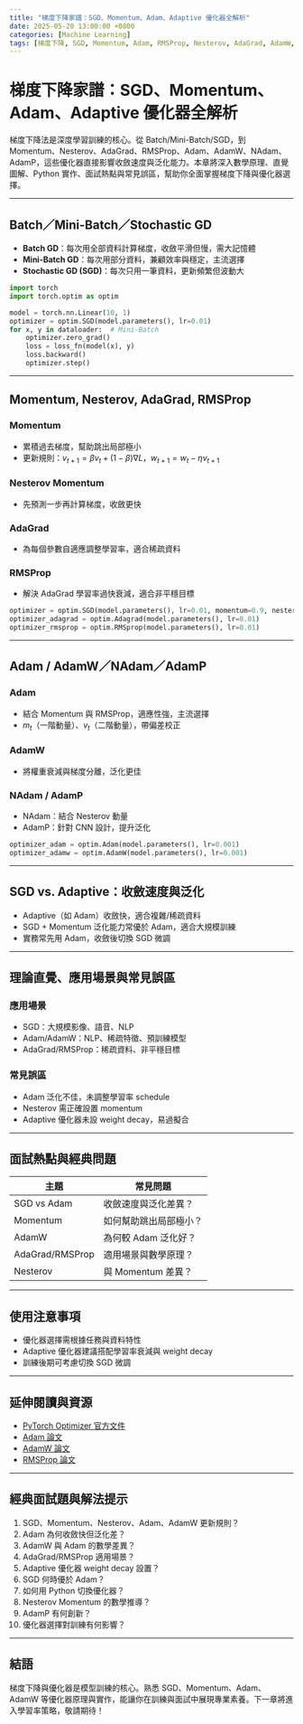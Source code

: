 ```yaml
---
title: "梯度下降家譜：SGD、Momentum、Adam、Adaptive 優化器全解析"
date: 2025-05-20 13:00:00 +0800
categories: [Machine Learning]
tags: [梯度下降, SGD, Momentum, Adam, RMSProp, Nesterov, AdaGrad, AdamW, 收斂, 泛化]
---
```


# 梯度下降家譜：SGD、Momentum、Adam、Adaptive 優化器全解析

梯度下降法是深度學習訓練的核心。從 Batch/Mini-Batch/SGD，到 Momentum、Nesterov、AdaGrad、RMSProp、Adam、AdamW、NAdam、AdamP，這些優化器直接影響收斂速度與泛化能力。本章將深入數學原理、直覺圖解、Python 實作、面試熱點與常見誤區，幫助你全面掌握梯度下降與優化器選擇。

---

## Batch／Mini-Batch／Stochastic GD

- **Batch GD**：每次用全部資料計算梯度，收斂平滑但慢，需大記憶體
- **Mini-Batch GD**：每次用部分資料，兼顧效率與穩定，主流選擇
- **Stochastic GD (SGD)**：每次只用一筆資料，更新頻繁但波動大

```python
import torch
import torch.optim as optim

model = torch.nn.Linear(10, 1)
optimizer = optim.SGD(model.parameters(), lr=0.01)
for x, y in dataloader:  # Mini-Batch
    optimizer.zero_grad()
    loss = loss_fn(model(x), y)
    loss.backward()
    optimizer.step()
```

---

## Momentum, Nesterov, AdaGrad, RMSProp

### Momentum

- 累積過去梯度，幫助跳出局部極小
- 更新規則：$v_{t+1} = \beta v_t + (1-\beta)\nabla L$，$w_{t+1} = w_t - \eta v_{t+1}$

### Nesterov Momentum

- 先預測一步再計算梯度，收斂更快

### AdaGrad

- 為每個參數自適應調整學習率，適合稀疏資料

### RMSProp

- 解決 AdaGrad 學習率過快衰減，適合非平穩目標

```python
optimizer = optim.SGD(model.parameters(), lr=0.01, momentum=0.9, nesterov=True)
optimizer_adagrad = optim.Adagrad(model.parameters(), lr=0.01)
optimizer_rmsprop = optim.RMSprop(model.parameters(), lr=0.01)
```

---

## Adam / AdamW／NAdam／AdamP

### Adam

- 結合 Momentum 與 RMSProp，適應性強，主流選擇
- $m_t$（一階動量）、$v_t$（二階動量），帶偏差校正

### AdamW

- 將權重衰減與梯度分離，泛化更佳

### NAdam / AdamP

- NAdam：結合 Nesterov 動量
- AdamP：針對 CNN 設計，提升泛化

```python
optimizer_adam = optim.Adam(model.parameters(), lr=0.001)
optimizer_adamw = optim.AdamW(model.parameters(), lr=0.001)
```

---

## SGD vs. Adaptive：收斂速度與泛化

- Adaptive（如 Adam）收斂快，適合複雜/稀疏資料
- SGD + Momentum 泛化能力常優於 Adam，適合大規模訓練
- 實務常先用 Adam，收斂後切換 SGD 微調

---

## 理論直覺、應用場景與常見誤區

### 應用場景

- SGD：大規模影像、語音、NLP
- Adam/AdamW：NLP、稀疏特徵、預訓練模型
- AdaGrad/RMSProp：稀疏資料、非平穩目標

### 常見誤區

- Adam 泛化不佳，未調整學習率 schedule
- Nesterov 需正確設置 momentum
- Adaptive 優化器未設 weight decay，易過擬合

---

## 面試熱點與經典問題

| 主題            | 常見問題               |
| --------------- | ---------------------- |
| SGD vs Adam     | 收斂速度與泛化差異？   |
| Momentum        | 如何幫助跳出局部極小？ |
| AdamW           | 為何較 Adam 泛化好？   |
| AdaGrad/RMSProp | 適用場景與數學原理？   |
| Nesterov        | 與 Momentum 差異？     |

---

## 使用注意事項

* 優化器選擇需根據任務與資料特性
* Adaptive 優化器建議搭配學習率衰減與 weight decay
* 訓練後期可考慮切換 SGD 微調

---

## 延伸閱讀與資源

* [PyTorch Optimizer 官方文件](https://pytorch.org/docs/stable/optim.html)
* [Adam 論文](https://arxiv.org/abs/1412.6980)
* [AdamW 論文](https://arxiv.org/abs/1711.05101)
* [RMSProp 論文](https://www.cs.toronto.edu/~tijmen/csc321/slides/lecture_slides_lec6.pdf)

---

## 經典面試題與解法提示

1. SGD、Momentum、Nesterov、Adam、AdamW 更新規則？
2. Adam 為何收斂快但泛化差？
3. AdamW 與 Adam 的數學差異？
4. AdaGrad/RMSProp 適用場景？
5. Adaptive 優化器 weight decay 設置？
6. SGD 何時優於 Adam？
7. 如何用 Python 切換優化器？
8. Nesterov Momentum 的數學推導？
9. AdamP 有何創新？
10. 優化器選擇對訓練有何影響？

---

## 結語

梯度下降與優化器是模型訓練的核心。熟悉 SGD、Momentum、Adam、AdamW 等優化器原理與實作，能讓你在訓練與面試中展現專業素養。下一章將進入學習率策略，敬請期待！
